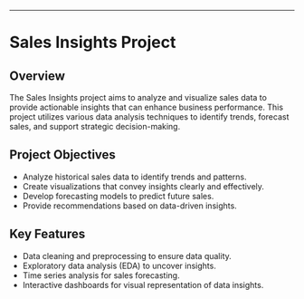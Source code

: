 

---

# Sales Insights Project

## Overview

The Sales Insights project aims to analyze and visualize sales data to provide actionable insights that can enhance business performance. This project utilizes various data analysis techniques to identify trends, forecast sales, and support strategic decision-making.

## Project Objectives

- Analyze historical sales data to identify trends and patterns.
- Create visualizations that convey insights clearly and effectively.
- Develop forecasting models to predict future sales.
- Provide recommendations based on data-driven insights.



## Key Features

- Data cleaning and preprocessing to ensure data quality.
- Exploratory data analysis (EDA) to uncover insights.
- Time series analysis for sales forecasting.
- Interactive dashboards for visual representation of data insights.

